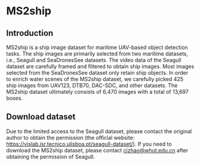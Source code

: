 # MS2ship

## Introduction
MS2ship is a ship image dataset for maritime UAV-based object detection tasks. The ship images are primarily selected from two maritime datasets, i.e., Seagull and SeaDronesSee datasets. The video data of the Seagull dataset are carefully framed and filtered to obtain ship images. Most images selected from the SeaDronesSee dataset only retain ship objects. In order to enrich water scenes of the MS2ship dataset, we carefully picked 425 ship images from UAV123, DTB70, DAC-SDC, and other datasets. The MS2ship dataset ultimately consists of 6,470 images with a total of 13,697 boxes.

## Download dataset
Due to the limited access to the Seagull dataset, please contact the original author to obtain the permission (the official website: https://vislab.isr.tecnico.ulisboa.pt/seagull-dataset/). If you need to download the MS2ship dataset, please contact cjzhao@whut.edu.cn after obtaining the permission of Seagull.
